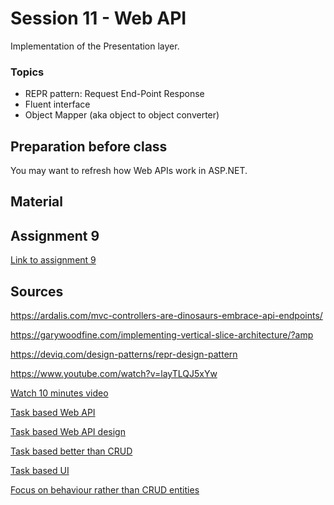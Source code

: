 # Session 11 - Web API
Implementation of the Presentation layer.

### Topics
* REPR pattern: Request End-Point Response
* Fluent interface
* Object Mapper (aka object to object converter)

## Preparation before class
You may want to refresh how Web APIs work in ASP.NET.

## Material


## Assignment 9
[Link to assignment 9]()

## Sources
https://ardalis.com/mvc-controllers-are-dinosaurs-embrace-api-endpoints/

https://garywoodfine.com/implementing-vertical-slice-architecture/?amp

https://deviq.com/design-patterns/repr-design-pattern

https://www.youtube.com/watch?v=layTLQJ5xYw

[Watch 10 minutes video](https://www.youtube.com/watch?v=DjZepWrAKzM)

[Task based Web API](https://www.youtube.com/watch?v=6XO6vSiioWE)

[Task based Web API design](https://www.linkedin.com/advice/0/what-some-best-practices-using-restful)

[Task based better than CRUD](https://betterprogramming.pub/is-task-based-ui-a-better-solution-than-crud-apis-768648fc5161)

[Task based UI](https://cqrs.wordpress.com/documents/task-based-ui/)

[Focus on behaviour rather than CRUD entities](https://www.youtube.com/watch?v=v5Fss4fCl8c)
